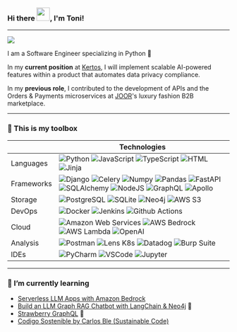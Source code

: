 <h3>Hi there <img src="https://raw.githubusercontent.com/MartinHeinz/MartinHeinz/master/wave.gif" width="30px">, I'm Toni!</h3> 

---

<p>
  <a href="https://www.linkedin.com/in/antonio-sanmateu" target="_blank"><img src="https://img.shields.io/badge/LinkedIn-0077B5?style=for-the-badge&logo=linkedin&logoColor=white"></a>
  <!-- <a href="https://www.hackerrank.com/profile/t_sanma" target="_blank"><img src="https://img.shields.io/badge/-Hackerrank-2EC866?style=for-the-badge&logo=HackerRank&logoColor=white"></a> -->
</p>

I am a Software Engineer specializing in Python 🐍

In my **current position** at [Kertos](https://kertos.io/), I will implement scalable AI-powered features within a product that automates data privacy compliance. 

In my **previous role**, I contributed to the development of APIs and the Orders & Payments microservices at [JOOR](https://www.joor.com/)'s luxury fashion B2B marketplace.


---
  
### 🧰 This is my toolbox

|  | Technologies |
| ------------- | ----------- |
| Languages  | ![Python](https://img.shields.io/badge/Python-FFD43B?style=for-the-badge&logo=python&logoColor=blue) ![JavaScript](https://img.shields.io/badge/JavaScript-323330?style=for-the-badge&logo=javascript&logoColor=F7DF1E) ![TypeScript](https://img.shields.io/badge/TypeScript-007ACC?style=for-the-badge&logo=typescript&logoColor=white) ![HTML](https://img.shields.io/badge/HTML5-E34F26?style=for-the-badge&logo=html5&logoColor=white) ![Jinja](https://img.shields.io/badge/Jinja-B41717.svg?style=for-the-badge&logo=Jinja&logoColor=white) |
| Frameworks  | ![Django](https://img.shields.io/badge/Django-092E20?style=for-the-badge&logo=django&logoColor=green) ![Celery](https://img.shields.io/badge/Celery-37814A.svg?style=for-the-badge&logo=Celery&logoColor=white) ![Numpy](https://img.shields.io/badge/NumPy-013243.svg?style=for-the-badge&logo=NumPy&logoColor=white) ![Pandas](https://img.shields.io/badge/Pandas-2C2D72?style=for-the-badge&logo=pandas&logoColor=white) ![FastAPI](https://img.shields.io/badge/FastAPI-009688.svg?style=for-the-badge&logo=FastAPI&logoColor=white) ![SQLAlchemy](https://img.shields.io/badge/SQLAlchemy-D11F00.svg?style=for-the-badge&logo=SQLAlchemy&logoColor=white) ![NodeJS](https://img.shields.io/badge/Node%20js-339933?style=for-the-badge&logo=nodedotjs&logoColor=white) ![GraphQL](https://img.shields.io/badge/GraphQl-E10098?style=for-the-badge&logo=graphql&logoColor=white) ![Apollo](https://img.shields.io/badge/Apollo%20GraphQL-311C87?&style=for-the-badge&logo=Apollo%20GraphQL&logoColor=white) |
| Storage | ![PostgreSQL](https://img.shields.io/badge/PostgreSQL-316192?style=for-the-badge&logo=postgresql&logoColor=white) ![SQLite](https://img.shields.io/badge/Sqlite-003B57?style=for-the-badge&logo=sqlite&logoColor=white) ![Neo4j](https://img.shields.io/badge/Neo4j-4581C3.svg?style=for-the-badge&logo=Neo4j&logoColor=white) ![AWS S3](https://img.shields.io/badge/Amazon%20S3-569A31.svg?style=for-the-badge&logo=Amazon-S3&logoColor=white) |
| DevOps | ![Docker](https://img.shields.io/badge/Docker-2CA5E0?style=for-the-badge&logo=docker&logoColor=white) ![Jenkins](https://img.shields.io/badge/Jenkins-D24939.svg?style=for-the-badge&logo=Jenkins&logoColor=white) ![Github Actions](https://img.shields.io/badge/GitHub%20Actions-2088FF.svg?style=for-the-badge&logo=GitHub-Actions&logoColor=white) |
| Cloud | ![Amazon Web Services](https://img.shields.io/badge/Amazon_AWS-FF7800?style=for-the-badge&logo=amazonaws&logoColor=white) ![AWS Bedrock](https://img.shields.io/badge/AWS_Bedrock-G09900?style=for-the-badge&logo=amazonaws&logoColor=white) ![AWS Lambda](https://img.shields.io/badge/AWS%20Lambda-FF9900.svg?style=for-the-badge&logo=AWS-Lambda&logoColor=white) ![OpenAI](https://img.shields.io/badge/OpenAI-412991.svg?style=for-the-badge&logo=OpenAI&logoColor=white) |
| Analysis | ![Postman](https://img.shields.io/badge/Postman-FF6C37?style=for-the-badge&logo=Postman&logoColor=white) ![Lens K8s](https://img.shields.io/badge/Lens-3D90CE.svg?style=for-the-badge&logo=Lens&logoColor=white) ![Datadog](https://img.shields.io/badge/Datadog-632CA6.svg?style=for-the-badge&logo=Datadog&logoColor=white) ![Burp Suite](https://img.shields.io/badge/Burp%20Suite-FF6633.svg?style=for-the-badge&logo=Burp-Suite&logoColor=white) |
| IDEs | ![PyCharm](https://img.shields.io/badge/PyCharm-000000.svg?&style=for-the-badge&logo=PyCharm&logoColor=white) ![VSCode](https://img.shields.io/badge/VSCode-0078D4?style=for-the-badge&logo=visual%20studio%20code&logoColor=white) ![Jupyter](https://img.shields.io/badge/Jupyter-F37626.svg?&style=for-the-badge&logo=Jupyter&logoColor=white) |

---

### 🌱 I’m currently learning

* [Serverless LLM Apps with Amazon Bedrock](https://learn.deeplearning.ai/courses/serverless-LLM-apps-amazon-bedrock/lesson/6/event-driven-generation)
* [Build an LLM Graph RAG Chatbot with LangChain & Neo4j](https://realpython.com/build-llm-rag-chatbot-with-langchain/?utm_source=notification_summary&utm_medium=email&utm_campaign=2024-03-06) 🤖
* [Strawberry GraphQL](https://github.com/strawberry-graphql/strawberry) 🍓
* [Codigo Sostenible by Carlos Ble (Sustainable Code)](https://www.carlosble.com/publicaciones/?lang=es)


<!--
Languages:
| Design | ![Miro](https://img.shields.io/badge/Miro-050038.svg?style=for-the-badge&logo=Miro&logoColor=white) |

![Python](https://img.shields.io/badge/Python-FFD43B?style=for-the-badge&logo=python&logoColor=blue)
![JavaScript](https://img.shields.io/badge/JavaScript-323330?style=for-the-badge&logo=javascript&logoColor=F7DF1E)
![TypeScript](https://img.shields.io/badge/TypeScript-007ACC?style=for-the-badge&logo=typescript&logoColor=white)

![Bash](https://img.shields.io/badge/GNU%20Bash-4EAA25.svg?style=for-the-badge&logo=GNU-Bash&logoColor=white)
![HTML](https://img.shields.io/badge/HTML5-E34F26?style=for-the-badge&logo=html5&logoColor=white)
![Jinja](https://img.shields.io/badge/Jinja-B41717.svg?style=for-the-badge&logo=Jinja&logoColor=white)

Frameworks:

![Django](https://img.shields.io/badge/Django-092E20?style=for-the-badge&logo=django&logoColor=green)
![Celery](https://img.shields.io/badge/Celery-37814A.svg?style=for-the-badge&logo=Celery&logoColor=white)
![Pandas](https://img.shields.io/badge/Pandas-2C2D72?style=for-the-badge&logo=pandas&logoColor=white)

![NodeJS](https://img.shields.io/badge/Node%20js-339933?style=for-the-badge&logo=nodedotjs&logoColor=white)
![GraphQL](https://img.shields.io/badge/GraphQl-E10098?style=for-the-badge&logo=graphql&logoColor=white)
![Apollo](https://img.shields.io/badge/Apollo%20GraphQL-311C87?&style=for-the-badge&logo=Apollo%20GraphQL&logoColor=white)

Storage:

![PostgreSQL](https://img.shields.io/badge/PostgreSQL-316192?style=for-the-badge&logo=postgresql&logoColor=white)
![SQLite](https://img.shields.io/badge/Sqlite-003B57?style=for-the-badge&logo=sqlite&logoColor=white)

![AWS S3](https://img.shields.io/badge/Amazon%20S3-569A31.svg?style=for-the-badge&logo=Amazon-S3&logoColor=white)
![Milvus](https://img.shields.io/badge/Milvus-00A1EA.svg?style=for-the-badge&logo=Milvus&logoColor=white)

Containers:

![Docker](https://img.shields.io/badge/Docker-2CA5E0?style=for-the-badge&logo=docker&logoColor=white)

CI/CD

![Jenkins](https://img.shields.io/badge/Jenkins-D24939.svg?style=for-the-badge&logo=Jenkins&logoColor=white)

Cloud:

![Amazon Web Services](https://img.shields.io/badge/Amazon_AWS-FF7800?style=for-the-badge&logo=amazonaws&logoColor=white)
![AWS Bedrock](https://img.shields.io/badge/AWS_Bedrock-G09900?style=for-the-badge&logo=amazonaws&logoColor=white)
![AWS Lambda](https://img.shields.io/badge/AWS%20Lambda-FF9900.svg?style=for-the-badge&logo=AWS-Lambda&logoColor=white)

![OpenAI](https://img.shields.io/badge/OpenAI-412991.svg?style=for-the-badge&logo=OpenAI&logoColor=white)

IDEs:

![PyCharm](https://img.shields.io/badge/PyCharm-000000.svg?&style=for-the-badge&logo=PyCharm&logoColor=white)
![VSCode](https://img.shields.io/badge/VSCode-0078D4?style=for-the-badge&logo=visual%20studio%20code&logoColor=white)
![Jupyter](https://img.shields.io/badge/Jupyter-F37626.svg?&style=for-the-badge&logo=Jupyter&logoColor=white)

Analysis:

![Postman](https://img.shields.io/badge/Postman-FF6C37?style=for-the-badge&logo=Postman&logoColor=white)
![Lens K8s](https://img.shields.io/badge/Lens-3D90CE.svg?style=for-the-badge&logo=Lens&logoColor=white)
![Datadog](https://img.shields.io/badge/Datadog-632CA6.svg?style=for-the-badge&logo=Datadog&logoColor=white)

Security:

![Burp Suite](https://img.shields.io/badge/Burp%20Suite-FF6633.svg?style=for-the-badge&logo=Burp-Suite&logoColor=white)

Design:

![Miro](https://img.shields.io/badge/Miro-050038.svg?style=for-the-badge&logo=Miro&logoColor=white)

-->

<!--
### 🛠️ I'm currently developing

* 
-->

<!--
### Github Stats
![GitHub stats](https://github-readme-stats.vercel.app/api?username=asanmateu&show_icons=true)
-->

<!--
**asanmateu/asanmateu** is a ✨ _special_ ✨ repository because its `README.md` (this file) appears on your GitHub profile.
Here are some ideas to get you started:
- 🔭 I’m currently working on ...
- 🌱 I’m currently learning ...
- 👯 I’m looking to collaborate on ...
- 🤔 I’m looking for help with ...
- 💬 Ask me about ...
- 📫 How to reach me: ...
- 😄 Pronouns: ...
- ⚡ Fun fact: ...
-->
